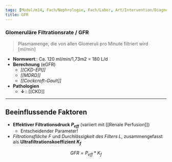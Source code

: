 ```yaml
---
tags: [Modul/m14, Fach/Nephrologie, Fach/Labor, Art/Intervention/Diagnostik, Fach/Physiologie]
title: GFR
---
```

### Glomeruläre Filtrationsrate / GFR
> Plasmamenge, die von allen Glomeruli pro Minute filtriert wird [ml/min]
- **Normwert**:: Ca. 120 ml/min/1,73m2 = 180 L/d
- **Berechnung** (eGFR)
	- *[[CKD-EPI]]*
	- *[[MDRD]]*
	- *[[Cockcroft-Gault]]*
- **Pathologien**
	- **↓**:: [[CKD]]
---
## Beeinflussende Faktoren
- **Effektiver Filtrationsdruck $P_{eff}$** (variiert mit [[Renale Perfusion]])
	- Entscheidender Parameter!
- *Filtrationsfläche F* und *Durchlässigkeit des Filters L*, zusammengefasst als **Ultrafiltrationskoeffizient $K_{f}$**

$$GFR = P_{eff} * K_{f}$$